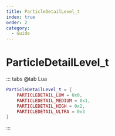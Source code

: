 ```yaml
---
title: ParticleDetailLevel_t
index: true
order: 2
category:
  - Guide
---
```


# ParticleDetailLevel_t
::: tabs
@tab Lua
```lua
ParticleDetailLevel_t = {
    PARTICLEDETAIL_LOW = 0x0,
    PARTICLEDETAIL_MEDIUM = 0x1,
    PARTICLEDETAIL_HIGH = 0x2,
    PARTICLEDETAIL_ULTRA = 0x3
}
```
:::